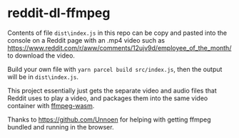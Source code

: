 # reddit-dl-ffmpeg

Contents of file `dist\index.js` in this repo can be copy and pasted into the console on a Reddit page with an .mp4 video such as https://www.reddit.com/r/aww/comments/12ujv9d/employee_of_the_month/ to download the video.

Build your own file with `yarn parcel build src/index.js`, then the output will be in `dist\index.js`.

This project essentially just gets the separate video and audio files that Reddit uses to play a video, and packages them into the same video container with [ffmpeg-wasm](https://github.com/ffmpegwasm/ffmpeg.wasm).

Thanks to https://github.com/Unnoen for helping with getting ffmpeg bundled and running in the browser.
